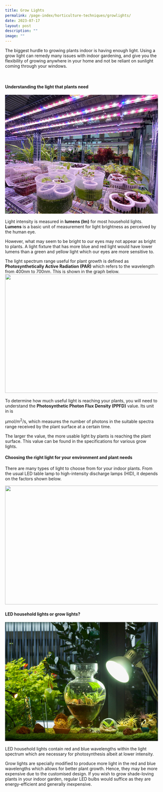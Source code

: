 ```yaml
---
title: Grow Lights
permalink: /page-index/horticulture-techniques/growlights/
date: 2023-07-17
layout: post
description: ""
image: ""
---
```

<section>
<p>The biggest hurdle to growing plants indoor is having enough light. Using a grow light can remedy many issues with indoor gardening, and give you the flexibility of growing anywhere in your home and not be reliant on sunlight coming through your windows. </p>
</section>
<br>

<section>
<h4>Understanding the light that plants need</h4>
	<img style="height:390px; width:520px" src="/images/Hardscapes/Growlight_JacChua%20(2).jpg">
<p>Light intensity is measured in <b>lumens (lm)</b> for most household lights. <b>Lumens</b> is a basic unit of measurement for light brightness as perceived by the human eye.</p>
<p>However, what may seem to be bright to our eyes may not appear as bright to plants. A light fixture that has more blue and red light would have lower lumens than a green and yellow light which our eyes are more sensitive to.</p>  
<p>The light spectrum range useful for plant growth is defined as <b>Photosynthetically Active Radiation (PAR)</b> which refers to the wavelength from 400nm to 700nm. This is shown in the graph below.
	<img style="height:390px; width:520px" src="">
</p><p>To determine how much useful light is reaching your plants, you will need to understand the <b>Photosynthetic Photon Flux Density (PPFD)</b> value. Its unit in is </p><p>µmol/m<sup>2</sup>/s, which measures the number of photons in the suitable spectra range received by the plant surface at a certain time.</p>
<p>The larger the value, the more usable light by plants is reaching the plant surface. This value can be found in the specifications for various grow lights.</p>
</section>

<section>
<h4>Choosing the right light for your environment and plant needs</h4>
<p>There are many types of light to choose from for your indoor plants. From the usual LED table lamp to high-intensity discharge lamps (HID), it depends on the factors shown below.</p>
	<img style="height:390px; width:520px" src="">
</section>

<section>
<h4>LED household lights or grow lights?</h4>
		<img style="height:390px; width:520px" src="/images/Hardscapes/Growlight_JacChua%20(1).jpg">
<p>LED household lights contain red and blue wavelengths within the light spectrum which are necessary for photosynthesis albeit at lower intensity.
</p><p>Grow lights are specially modified to produce more light in the red and blue wavelengths which allows for better plant growth. Hence, they may be more expensive due to the customised design. If you wish to grow shade-loving plants in your indoor garden, regular LED bulbs would suffice as they are energy-efficient and generally inexpensive.</p>
</section>